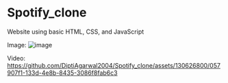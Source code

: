 # Spotify_clone
Website using basic HTML, CSS, and JavaScript

Image:
![image](https://github.com/DiptiAgarwal2004/Spotify_clone/assets/130626800/fa05b5da-ed0a-41bd-99be-9a824aa02228)


Video:
https://github.com/DiptiAgarwal2004/Spotify_clone/assets/130626800/057907f1-133d-4e8b-8435-3086f8fab6c3

